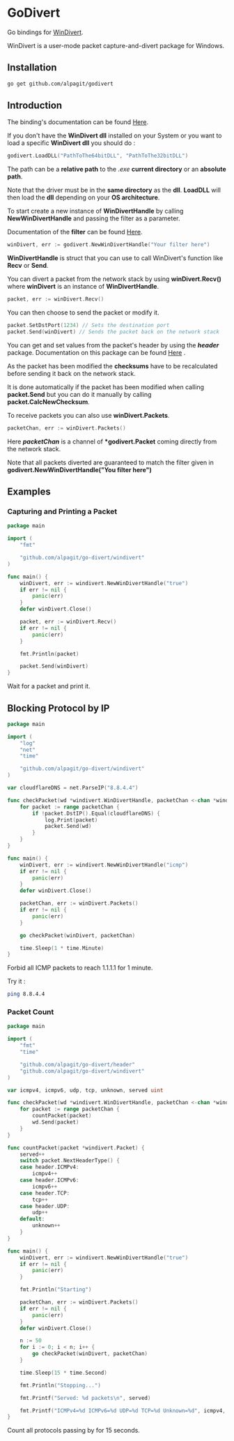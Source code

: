 # GoDivert

Go bindings for [WinDivert](https://github.com/basil00/Divert).

WinDivert is a user-mode packet capture-and-divert package for Windows.

## Installation

```bash
go get github.com/alpagit/godivert
```

## Introduction

The binding's documentation can be found [Here](https://godoc.org/github.com/williamfhe/godivert).

If you don't have the **WinDivert dll** installed on your System or you want to load a specific **WinDivert dll** you should do :

```go
godivert.LoadDLL("PathToThe64bitDLL", "PathToThe32bitDLL")
```

The path can be a **relative path** to the *.exe* **current directory** or an **absolute path**.

Note that the driver must be in the **same directory** as the **dll**.
**LoadDLL** will then load the **dll** depending on your **OS architecture**.

To start create a new instance of **WinDivertHandle** by calling **NewWinDivertHandle** and passing the filter as a parameter.

Documentation of the **filter** can be found [Here](https://reqrypt.org/windivert-doc.html#filter_language).

```go
winDivert, err := godivert.NewWinDivertHandle("Your filter here")
```

**WinDivertHandle** is struct that you can use to call WinDivert's function like **Recv** or **Send**.

You can divert a packet from the network stack by using **winDivert.Recv()** where **winDivert** is an instance of **WinDivertHandle**.

```go
packet, err := winDivert.Recv()
```

You can then choose to send the packet or modify it.

```go
packet.SetDstPort(1234) // Sets the destination port
packet.Send(winDivert) // Sends the packet back on the network stack
```

You can get and set values from the packet's header by using the **_header_** package. Documentation on this package can be found [Here](https://godoc.org/github.com/williamfhe/godivert/header)
.

As the packet has been modified the **checksums** have to be recalculated before sending it back on the network stack.

It is done automatically if the packet has been modified when calling **packet.Send** but you can do it manually by calling **packet.CalcNewChecksum**.

To receive packets you can also use **winDivert.Packets**.

```go
packetChan, err := winDivert.Packets()
```

Here **_packetChan_** is a channel of **\*godivert.Packet** coming directly from the network stack.

Note that all packets diverted are guaranteed to match the filter given in **godivert.NewWinDivertHandle("You filter here")**

## Examples

### Capturing and Printing a Packet

```go
package main

import (
	"fmt"

	"github.com/alpagit/go-divert/windivert"
)

func main() {
	winDivert, err := windivert.NewWinDivertHandle("true")
	if err != nil {
		panic(err)
	}
	defer winDivert.Close()

	packet, err := winDivert.Recv()
	if err != nil {
		panic(err)
	}

	fmt.Println(packet)

	packet.Send(winDivert)
}

```

Wait for a packet and print it.

## Blocking Protocol by IP

```go
package main

import (
	"log"
	"net"
	"time"

	"github.com/alpagit/go-divert/windivert"
)

var cloudflareDNS = net.ParseIP("8.8.4.4")

func checkPacket(wd *windivert.WinDivertHandle, packetChan <-chan *windivert.Packet) {
	for packet := range packetChan {
		if !packet.DstIP().Equal(cloudflareDNS) {
			log.Print(packet)
			packet.Send(wd)
		}
	}
}

func main() {
	winDivert, err := windivert.NewWinDivertHandle("icmp")
	if err != nil {
		panic(err)
	}
	defer winDivert.Close()

	packetChan, err := winDivert.Packets()
	if err != nil {
		panic(err)
	}

	go checkPacket(winDivert, packetChan)

	time.Sleep(1 * time.Minute)
}

```

Forbid all ICMP packets to reach 1.1.1.1 for 1 minute.

Try it :

```bash
ping 8.8.4.4
```

### Packet Count

```go
package main

import (
	"fmt"
	"time"

	"github.com/alpagit/go-divert/header"
	"github.com/alpagit/go-divert/windivert"
)

var icmpv4, icmpv6, udp, tcp, unknown, served uint

func checkPacket(wd *windivert.WinDivertHandle, packetChan <-chan *windivert.Packet) {
	for packet := range packetChan {
		countPacket(packet)
		wd.Send(packet)
	}
}

func countPacket(packet *windivert.Packet) {
	served++
	switch packet.NextHeaderType() {
	case header.ICMPv4:
		icmpv4++
	case header.ICMPv6:
		icmpv6++
	case header.TCP:
		tcp++
	case header.UDP:
		udp++
	default:
		unknown++
	}
}

func main() {
	winDivert, err := windivert.NewWinDivertHandle("true")
	if err != nil {
		panic(err)
	}

	fmt.Println("Starting")

	packetChan, err := winDivert.Packets()
	if err != nil {
		panic(err)
	}
	defer winDivert.Close()

	n := 50
	for i := 0; i < n; i++ {
		go checkPacket(winDivert, packetChan)
	}

	time.Sleep(15 * time.Second)

	fmt.Println("Stopping...")

	fmt.Printf("Served: %d packets\n", served)

	fmt.Printf("ICMPv4=%d ICMPv6=%d UDP=%d TCP=%d Unknown=%d", icmpv4, icmpv6, udp, tcp, unknown)
}

```

Count all protocols passing by for 15 seconds.